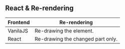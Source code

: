 ## React & Re-rendering

| Frontend | Re-rendering                      |
| -------- | --------------------------------- |
| VanilaJS | Re-drawing the element.           |
| React    | Re-drawing the changed part only. |
